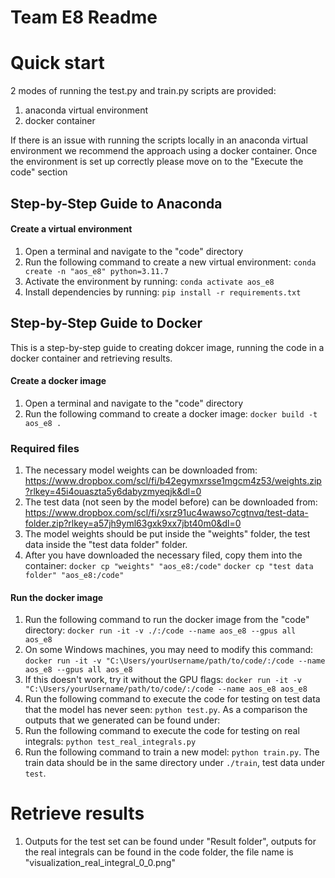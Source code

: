 # Team E8 Readme 


# Quick start
2 modes of running the test.py and train.py scripts are provided:
1) anaconda virtual environment 
2) docker container

If there is an issue with running the scripts locally in an anaconda virtual environment we recommend the approach using a docker container.
Once the environment is set up correctly please move on to the "Execute the code" section

## Step-by-Step Guide to Anaconda

#### Create a virtual environment
1. Open a terminal and navigate to the "code" directory
2. Run the following command to create a new virtual environment: `conda create -n "aos_e8" python=3.11.7`
3. Activate the environment by running: `conda activate aos_e8`
4. Install dependencies by running: `pip install -r requirements.txt`


## Step-by-Step Guide to Docker
This is a step-by-step guide to creating dokcer image, running the code in a docker container and retrieving results.

#### Create a docker image
1. Open a terminal and navigate to the "code" directory
2. Run the following command to create a docker image: `docker build -t aos_e8 .`


### Required files
1. The necessary model weights can be downloaded from: https://www.dropbox.com/scl/fi/b42egymxrsse1mgcm4z53/weights.zip?rlkey=45i4ouaszta5y6dabyzmyeqjk&dl=0
2. The test data (not seen by the model before) can be downloaded from: https://www.dropbox.com/scl/fi/xsrz91uc4wawso7cgtnvq/test-data-folder.zip?rlkey=a57jh9yml63gxk9xx7jbt40m0&dl=0
3. The model weights should be put inside the "weights" folder, the test data inside the "test data folder" folder.
4. After you have downloaded the necessary filed, copy them into the container:
`docker cp "weights" "aos_e8:/code"`
`docker cp "test data folder" "aos_e8:/code"`

#### Run the docker image
1. Run the following command to run the docker image from the "code" directory: 
`docker run -it -v ./:/code --name aos_e8 --gpus all aos_e8`  
2. On some Windows machines, you may need to modify this command:
`docker run -it -v "C:\Users/yourUsername/path/to/code/:/code --name aos_e8 --gpus all aos_e8`
3. If this doesn't work, try it without the GPU flags:
`docker run -it -v "C:\Users/yourUsername/path/to/code/:/code --name aos_e8 aos_e8`
4. Run the following command to execute the code for testing on test data that the model has never seen: `python test.py`. As a comparison the outputs that we generated can be found under: 
5. Run the following command to execute the code for testing on real integrals: `python test_real_integrals.py`
6. Run the following command to train a new model: `python train.py`. The train data should be in the same directory under `./train`, test data under `test`.


# Retrieve results
1. Outputs for the test set can be found under "Result folder", outputs for the real integrals can be found in the code folder, the file name is "visualization_real_integral_0_0.png"

